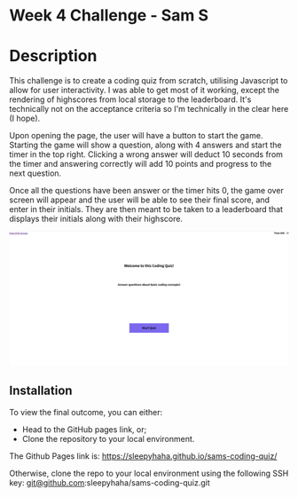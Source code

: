 # Week 4 Challenge - Sam S

# Description

This challenge is to create a coding quiz from scratch, utilising Javascript to allow for user interactivity. I was able to get most of it working, except the rendering of highscores from local storage to the leaderboard. It's technically not on the acceptance criteria so I'm technically in the clear here (I hope).

Upon opening the page, the user will have a button to start the game. Starting the game will show a question, along with 4 answers and start the timer in the top right. Clicking a wrong answer will deduct 10 seconds from the timer and answering correctly will add 10 points and progress to the next question.

Once all the questions have been answer or the timer hits 0, the game over screen will appear and the user will be able to see their final score, and enter in their initials. They are then meant to be taken to a leaderboard that displays their initials along with their highscore.

![Coding quiz picture](/assets/img/coding-quiz.png)

## Installation

To view the final outcome, you can either:

- Head to the GitHub pages link, or;
- Clone the repository to your local environment.

The Github Pages link is: https://sleepyhaha.github.io/sams-coding-quiz/

Otherwise, clone the repo to your local environment using the following SSH key: git@github.com:sleepyhaha/sams-coding-quiz.git
